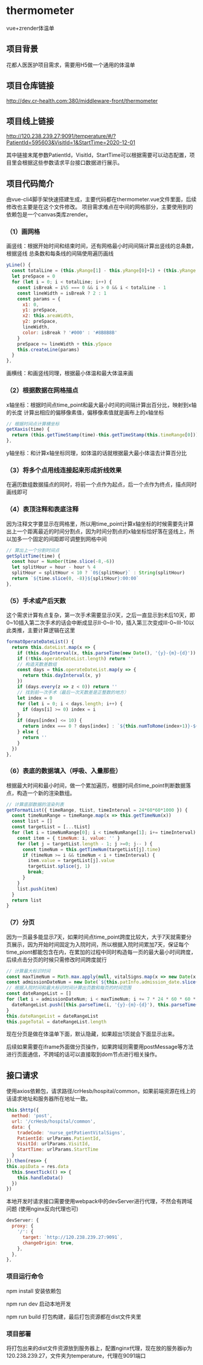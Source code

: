 # thermometer
vue+zrender体温单
## 项目背景
花都人医医护项目需求，需要用H5做一个通用的体温单
## 项目仓库链接
<http://dev.cr-health.com:380/middleware-front/thermometer>
## 项目线上链接
<http://120.238.239.27:9091/temperature/#/?PatientId=595603&VisitId=1&StartTime=2020-12-01>

其中链接末尾参数PatientId，VisitId，StartTime可以根据需要可以动态配置，项目里会根据这些参数请求平台接口数据进行展示。
## 项目代码简介
由vue-cli4脚手架快速搭建生成，主要代码都在thermometer.vue文件里面，后续修改也主要是在这个文件修改。
项目需求难点在中间的网格部分，主要使用到的依赖包是一个canvas类库zrender。
### （1）画网格
画竖线：根据开始时间和结束时间，还有网格最小时间间隔计算出竖线的总条数，根据竖线		总条数和每条线的间隔使用遍历画线
```js
yLine() { 
  const totalLine = (this.yRange[1] - this.yRange[0]+1) + (this.yRange[1]-this.yRange[0]) * 4
  let preSpace = 0
  for (let i = 0; i < totalLine; i++) {
    const isBreak = i%5 === 0 && i > 0 && i < totalLine - 1
    const lineWidth = isBreak ? 2 : 1
    const params = {
      x1: 0,
      y1: preSpace,
      x2: this.areaWidth,
      y2: preSpace,
      lineWidth,
      color: isBreak ? '#000' : '#8B8B8B'
    }
    preSpace += lineWidth + this.ySpace
    this.createLine(params)
  }
},
```
画横线：和画竖线同理，根据最小体温和最大体温来画
### （2）根据数据在网格描点
x轴坐标：根据时间点time_point和最大最小时间的间隔计算出百分比，映射到x轴的长度		 计算出相应的偏移像素值，偏移像素值就是画布上的x轴坐标
```js
// 根据时间点计算横坐标
getXaxis(time) {
  return (this.getTimeStamp(time)-this.getTimeStamp(this.timeRange[0]))/(this.getTimeStamp(this.timeRange[1])-this.getTimeStamp(this.timeRange[0])) * this.areaWidth
},
```
y轴坐标：和计算x轴坐标同理，如体温的话就根据最大最小体温去计算百分比
### （3）将多个点用线连接起来形成折线效果
在遍历数组数据描点的同时，将前一个点作为起点，后一个点作为终点，描点同时画线即可
### （4）表顶注释和表底注释
因为注释文字要显示在网格里，所以用time_point计算x轴坐标的时候需要先计算出上一个距离最近的时间分割点，因为时间分割点的x轴坐标恰好落在竖线上，所以加多一个固定的间距即可调整到网格中间
```js
// 算出上一个分割时间点
getSplitTime(time) {
  const hour = Number(time.slice(-8,-6))
  let splitHour = hour - hour % 4
  splitHour = splitHour < 10 ? `0${splitHour}` : String(splitHour)
  return `${time.slice(0, -8)}${splitHour}:00:00`
},
```
### （5）手术或产后天数
这个需求计算有点复杂，第一次手术需要显示0天，之后一直显示到术后10天，即0~10插入第二次手术的话会中断成显示II-0~II-10，插入第三次变成III-0~III-10以此类推，主要计算逻辑在这里
```js
formatOperateDateList() {
  return this.dateList.map(x => {
    if (this.dayInterval(x, this.parseTime(new Date(), '{y}-{m}-{d}')) > 0) return ''
    if (!this.operateDateList.length) return ''
    // 构造天数差数组
    const days = this.operateDateList.map(y => {
      return this.dayInterval(x, y)
    })
    if (days.every(z => z < 0)) return ''
    // 找到前一次手术（最后一次天数差是正整数的地方）
    let index = 0
    for (let i = 0; i < days.length; i++) {
      if (days[i] >= 0) index = i
    }
    if (days[index] <= 10) {
      return index === 0 ? days[index] : `${this.numToRome(index+1)}-${days[index]}`
    } else {
      return ''
    }
  })
},
```
### （6）表底的数据填入（呼吸、入量那些）
根据最大时间和最小时间，做一个累加遍历，根据时间点time_point判断数据落点，构造一个新的渲染数组。
```js
// 计算底部数据的渲染列表
getFormatList({ timeRange, tList, timeInterval = 24*60*60*1000 }) {
  const timeNumRange = timeRange.map(x => this.getTimeNum(x))
  const list = []
  const targetList = [...tList]
  for (let i = timeNumRange[0]; i < timeNumRange[1]; i+= timeInterval) {
    const item = { timeNum: i, value: '' }
    for (let j = targetList.length - 1; j >=0; j-- ) {
      const timeNum = this.getTimeNum(targetList[j].time)
      if (timeNum >= i && timeNum < i + timeInterval) {
        item.value = targetList[j].value
        targetList.splice(j, 1)
        break;
      }
    }
    list.push(item)
  }
  return list
}
```
### （7）分页
因为一页最多能显示7天，如果时间点time_point跨度比较大，大于7天就需要分页展示，因为开始时间固定为入院时间，所以根据入院时间累加7天，保证每个time_piont都能包含在内，在累加的过程中同时构造每一页的最大最小时间跨度，后续点击分页的时候只需修改时间跨度就行
```js
// 计算最大标识时间
const maxTimeNum = Math.max.apply(null, vitalSigns.map(x => new Date(x.time_point).getTime()))
const admissionDateNum = new Date(`${this.patInfo.admission_date.slice(0, 10)} 00:00:00`).getTime()
// 根据入院时间和最大标识时间计算出页数和每页的时间范围
const dateRangeList = []
for (let i = admissionDateNum; i < maxTimeNum; i += 7 * 24 * 60 * 60 * 1000) {
  dateRangeList.push([this.parseTime(i, '{y}-{m}-{d}'), this.parseTime(i+6 * 24 * 60 * 60 * 1000, '{y}-{m}-{d}')])
}
this.dateRangeList = dateRangeList
this.pageTotal = dateRangeList.length
```
现在分页是做在体温单下面，默认隐藏，如果超出1页就会下面显示出来。

后续如果需要在iframe外面做分页操作，如果跨域则需要用postMessage等方法进行页面通信，不跨域的话可以直接取到dom节点进行相关操作。
## 接口请求
使用axios依赖包，请求路径/crHesb/hospital/common，如果前端资源在线上的话请求地址和服务器所在地址一致。
```js
this.$http({
  method: 'post',
  url: '/crHesb/hospital/common',
  data: {
    tradeCode: 'nurse_getPatientVitalSigns',
    PatientId: urlParams.PatientId,
    VisitId: urlParams.VisitId,
    StartTime: urlParams.StartTime
  }
}).then(res=> {
this.apiData = res.data
  this.$nextTick(() => {
    this.handleData()
  })
})
```
本地开发时请求接口需要使用webpack中的devServer进行代理，不然会有跨域问题
(使用nginx反向代理也可)
```js
devServer: {
  proxy: {
    '/': {
      target: `http://120.238.239.27:9091`,
      changeOrigin: true,
    },
  },
},
```
### 项目运行命令
npm install  安装依赖包

npm run dev 启动本地开发

npm run build 打包构建，最后打包资源都在dist文件夹里
### 项目部署
将打包出来的dist文件资源放到服务器上，配置nginx代理，现在放的服务器ip为120.238.239.27，文件夹为temperature，代理在9091端口